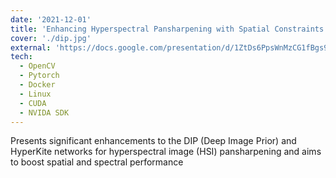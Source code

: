 ```yaml
---
date: '2021-12-01'
title: 'Enhancing Hyperspectral Pansharpening with Spatial Constraints and HyperKite Networks'
cover: './dip.jpg'
external: 'https://docs.google.com/presentation/d/1ZtDs6PpsWnMzCG1fBgs9VyFmYUBoxkKpTsnHue1f03U/edit#slide=id.p'
tech:
  - OpenCV
  - Pytorch
  - Docker
  - Linux
  - CUDA
  - NVIDA SDK
---
```


Presents significant enhancements to the DIP (Deep Image Prior) and HyperKite networks for hyperspectral image (HSI) pansharpening and aims to boost spatial and spectral performance
